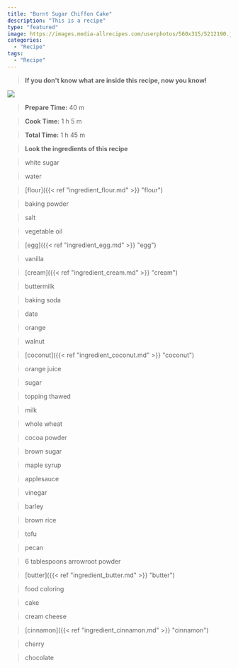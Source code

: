 ```yaml
---
title: "Burnt Sugar Chiffon Cake"
description: "This is a recipe"
type: "featured"
image: https://images.media-allrecipes.com/userphotos/560x315/5212190.jpg
categories: 
  - "Recipe"
tags: 
  - "Recipe"
---
```



>**If you don't know what are inside this recipe, now you know!**

![](../images/Recipes-Banner.jpg)
> **Prepare Time:** 40 m


> **Cook Time:** 1 h 5 m


> **Total Time:** 1 h 45 m

> **Look the ingredients of this recipe**

> white sugar

> water

> [flour]({{< ref "ingredient_flour.md" >}} "flour")

> baking powder

> salt

> vegetable oil

> [egg]({{< ref "ingredient_egg.md" >}} "egg")

> vanilla

> [cream]({{< ref "ingredient_cream.md" >}} "cream")

> buttermilk

> baking soda

> date

> orange

> walnut

> [coconut]({{< ref "ingredient_coconut.md" >}} "coconut")

> orange juice

> sugar

> topping thawed

> milk

> whole wheat

> cocoa powder

> brown sugar

> maple syrup

> applesauce

> vinegar

> barley

> brown rice

> tofu

> pecan

> 6 tablespoons arrowroot powder

> [butter]({{< ref "ingredient_butter.md" >}} "butter")

> food coloring

> cake

> cream cheese

> [cinnamon]({{< ref "ingredient_cinnamon.md" >}} "cinnamon")

> cherry

> chocolate

